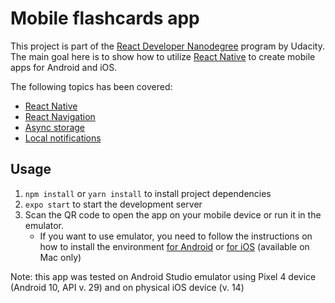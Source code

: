 # Mobile flashcards app

This project is part of the
[React Developer Nanodegree](https://www.udacity.com/course/react-nanodegree--nd019) program by Udacity.
The main goal here is to show how to utilize [React Native](https://reactnative.dev/) to create mobile apps for
Android and iOS.

The following topics has been covered:

- [React Native](https://reactnative.dev/)
- [React Navigation](https://reactnavigation.org/)
- [Async storage](https://react-native-async-storage.github.io/async-storage/)
- [Local notifications](https://docs.expo.io/versions/latest/sdk/notifications/)

## Usage
1. `npm install` or `yarn install` to install project dependencies
2. `expo start` to start the development server
3. Scan the QR code to open the app on your mobile device or run it in the emulator.
   - If you want to use emulator, you need to follow the instructions on how to install the environment
     [for Android](https://docs.expo.io/workflow/android-studio-emulator/)
     or [for iOS](https://docs.expo.io/workflow/ios-simulator/) (available on Mac only)
     
Note: this app was tested on Android Studio emulator using Pixel 4 device (Android 10, API v. 29) and on physical iOS device (v. 14)